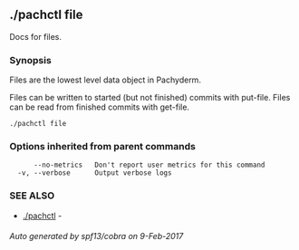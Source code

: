 ## ./pachctl file

Docs for files.

### Synopsis


Files are the lowest level data object in Pachyderm.

Files can be written to started (but not finished) commits with put-file.
Files can be read from finished commits with get-file.

```
./pachctl file
```

### Options inherited from parent commands

```
      --no-metrics   Don't report user metrics for this command
  -v, --verbose      Output verbose logs
```

### SEE ALSO
* [./pachctl](./pachctl.md)	 - 

###### Auto generated by spf13/cobra on 9-Feb-2017
